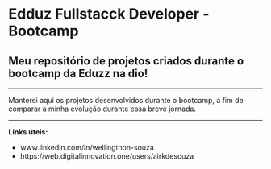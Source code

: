<h1>Edduz Fullstacck Developer - Bootcamp</h1>

<h2>Meu repositório de projetos criados durante o bootcamp da Eduzz na dio!</h2>
<hr>

<p>Manterei aqui os projetos desenvolvidos durante o bootcamp,
a fim de comparar a minha evolução durante essa breve jornada.</p>
<hr>
<strong>Links úteis:</strong>
<ul> 	
	<li>www.linkedin.com/in/wellingthon-souza</li>
	<li>https://web.digitalinnovation.one/users/airkdesouza</li>
</ul>
